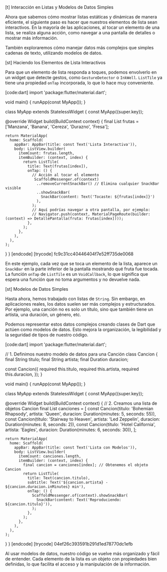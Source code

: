 [t] Interacción en Listas y Modelos de Datos Simples

Ahora que sabemos cómo mostrar listas estáticas y dinámicas de manera eficiente, el siguiente paso es hacer que nuestros elementos de lista sean interactivos. En la mayoría de las aplicaciones, al tocar un elemento de una lista, se realiza alguna acción, como navegar a una pantalla de detalles o mostrar más información.

También exploraremos cómo manejar datos más complejos que simples cadenas de texto, utilizando modelos de datos.

[st] Haciendo los Elementos de Lista Interactivos

Para que un elemento de lista responda a toques, podemos envolverlo en un widget que detecte gestos, como `GestureDetector` o `InkWell`. `ListTile` ya tiene una propiedad `onTap` incorporada, lo que lo hace muy conveniente.

[code:dart]
import 'package:flutter/material.dart';

void main() {
  runApp(const MyApp());
}

class MyApp extends StatelessWidget {
  const MyApp({super.key});

  @override
  Widget build(BuildContext context) {
    final List<String> frutas = ['Manzana', 'Banana', 'Cereza', 'Durazno', 'Fresa'];

    return MaterialApp(
      home: Scaffold(
        appBar: AppBar(title: const Text('Lista Interactiva')),
        body: ListView.builder(
          itemCount: frutas.length,
          itemBuilder: (context, index) {
            return ListTile(
              title: Text(frutas[index]),
              onTap: () {
                // Acción al tocar el elemento
                 ScaffoldMessenger.of(context)
                  ..removeCurrentSnackBar() // Elimina cualquier SnackBar visible
                  ..showSnackBar(
                    SnackBar(content: Text('Tocaste: ${frutas[index]}')
                  ),
                );
                // Aquí podrías navegar a otra pantalla, por ejemplo:
                // Navigator.push(context, MaterialPageRoute(builder: (context) => DetallePantalla(fruta: frutas[index])));
              },
            );
          },
        ),
      ),
    );
  }
}
[endcode]
[trycode] fc9c31cc40446404f7e52ff735de0068

En este ejemplo, cada vez que se toca un elemento de la lista, aparece un `SnackBar` en la parte inferior de la pantalla mostrando qué fruta fue tocada. La función `onTap` de `ListTile` es un `VoidCallback`, lo que significa que espera una función que no toma argumentos y no devuelve nada.

[st] Modelos de Datos Simples

Hasta ahora, hemos trabajado con listas de `String`. Sin embargo, en aplicaciones reales, los datos suelen ser más complejos y estructurados. Por ejemplo, una canción no es solo un título, sino que también tiene un artista, una duración, un género, etc.

Podemos representar estos datos complejos creando clases de Dart que actúen como modelos de datos. Esto mejora la organización, la legibilidad y la seguridad de tipos de nuestro código.

[code:dart]
import 'package:flutter/material.dart';

// 1. Definimos nuestro modelo de datos para una Canción
class Cancion {
  final String titulo;
  final String artista;
  final Duration duracion;

  const Cancion({
    required this.titulo,
    required this.artista,
    required this.duracion,
  });
}

void main() {
  runApp(const MyApp());
}

class MyApp extends StatelessWidget {
  const MyApp({super.key});

  @override
  Widget build(BuildContext context) {
    // 2. Creamos una lista de objetos Cancion
    final List<Cancion> canciones = [
      const Cancion(titulo: 'Bohemian Rhapsody', artista: 'Queen', duracion: Duration(minutes: 5, seconds: 55)),
      const Cancion(titulo: 'Stairway to Heaven', artista: 'Led Zeppelin', duracion: Duration(minutes: 8, seconds: 2)),
      const Cancion(titulo: 'Hotel California', artista: 'Eagles', duracion: Duration(minutes: 6, seconds: 30)),
    ];

    return MaterialApp(
      home: Scaffold(
        appBar: AppBar(title: const Text('Lista con Modelos')),
        body: ListView.builder(
          itemCount: canciones.length,
          itemBuilder: (context, index) {
            final cancion = canciones[index]; // Obtenemos el objeto Cancion
            return ListTile(
              title: Text(cancion.titulo),
              subtitle: Text('${cancion.artista} - ${cancion.duracion.inMinutes} min'),
              onTap: () {
                ScaffoldMessenger.of(context).showSnackBar(
                  SnackBar(content: Text('Reproduciendo: ${cancion.titulo}')),
                );
              },
            );
          },
        ),
      ),
    );
  }
}
[endcode]
[trycode] 04ef26c393591b291d1ed78770dc1efb

Al usar modelos de datos, nuestro código se vuelve más organizado y fácil de entender. Cada elemento de la lista es un objeto con propiedades bien definidas, lo que facilita el acceso y la manipulación de la información.

